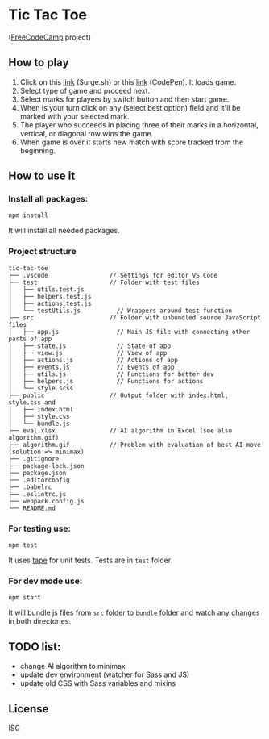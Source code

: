 # Tic Tac Toe

([FreeCodeCamp](http://www.freecodecamp.com) project)

## How to play

1. Click on this [link](http://tictactoe-hyperapp.surge.sh/) (Surge.sh) or this [link](https://codepen.io/MatejMazur/full/Ngqaaj/) (CodePen). It loads game.
2. Select type of game and proceed next.
3. Select marks for players by switch button and then start game.
4. When is your turn click on any (select best option) field and it'll be marked with your selected mark.
5. The player who succeeds in placing three of their marks in a horizontal, vertical, or diagonal row wins the game.
6. When game is over it starts new match with score tracked from the beginning.


## How to use it

### Install all packages:
```
npm install
```
It will install all needed packages.

### Project structure
```
tic-tac-toe
├── .vscode                 // Settings for editor VS Code
├── test                    // Folder with test files
│   ├── utils.test.js
│   ├── helpers.test.js
│   ├── actions.test.js
│   └── testUtils.js          // Wrappers around test function
├── src                     // Folder with unbundled source JavaScript files
│   ├── app.js                // Main JS file with connecting other parts of app
│   ├── state.js              // State of app
│   ├── view.js               // View of app
│   ├── actions.js            // Actions of app
│   ├── events.js             // Events of app
│   ├── utils.js              // Functions for better dev
│   ├── helpers.js            // Functions for actions
│   └── style.scss
├── public                  // Output folder with index.html, style.css and
│   ├── index.html
│   ├── style.css
│   └── bundle.js
├── eval.xlsx               // AI algorithm in Excel (see also algorithm.gif)
├── algorithm.gif           // Problem with evaluation of best AI move (solution => minimax)
├── .gitignore
├── package-lock.json
├── package.json
├── .editorconfig
├── .babelrc
├── .eslintrc.js
├── webpack.config.js
└── README.md
```

### For testing use:
```
npm test
```
It uses [tape](https://github.com/substack/tape) for unit tests. Tests are in `test` folder.

### For dev mode use:
```
npm start
```
It will bundle js files from `src` folder to `bundle` folder and watch any changes in both directories.


## TODO list:
- change AI algorithm to minimax
- update dev environment (watcher for Sass and JS)
- update old CSS with Sass variables and mixins

## License

ISC
